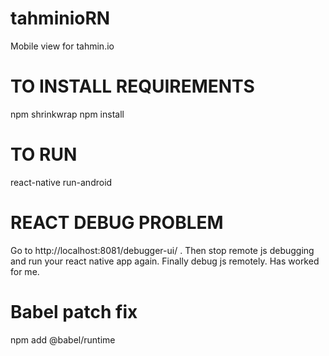 # tahminioRN
Mobile view for tahmin.io

# TO INSTALL REQUIREMENTS
npm shrinkwrap
npm install

# TO RUN
react-native run-android

# REACT DEBUG PROBLEM
Go to http://localhost:8081/debugger-ui/ . Then stop remote js debugging and run your react native app again. Finally debug js remotely. Has worked for me.

# Babel patch fix
npm add @babel/runtime
